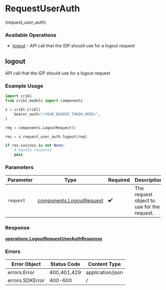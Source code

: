 # RequestUserAuth
(*request_user_auth*)

### Available Operations

* [logout](#logout) - API call that the IDP should use for a logout request

## logout

API call that the IDP should use for a logout request

### Example Usage

```python
import cribl
from cribl.models import components

s = cribl.Cribl(
    bearer_auth="<YOUR_BEARER_TOKEN_HERE>",
)

req = components.LogoutRequest()

res = s.request_user_auth.logout(req)

if res.success is not None:
    # handle response
    pass
```

### Parameters

| Parameter                                                            | Type                                                                 | Required                                                             | Description                                                          |
| -------------------------------------------------------------------- | -------------------------------------------------------------------- | -------------------------------------------------------------------- | -------------------------------------------------------------------- |
| `request`                                                            | [components.LogoutRequest](../../models/components/logoutrequest.md) | :heavy_check_mark:                                                   | The request object to use for the request.                           |


### Response

**[operations.LogoutRequestUserAuthResponse](../../models/operations/logoutrequestuserauthresponse.md)**
### Errors

| Error Object     | Status Code      | Content Type     |
| ---------------- | ---------------- | ---------------- |
| errors.Error     | 400,401,429      | application/json |
| errors.SDKError  | 400-600          | */*              |
